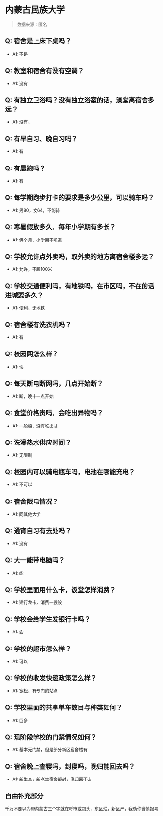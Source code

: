 # 内蒙古民族大学

> 数据来源：匿名

## Q: 宿舍是上床下桌吗？

- A1: 不是

## Q: 教室和宿舍有没有空调？

- A1: 没有

## Q: 有独立卫浴吗？没有独立浴室的话，澡堂离宿舍多远？

- A1: 没有，

## Q: 有早自习、晚自习吗？

- A1: 有

## Q: 有晨跑吗？

- A1: 有

## Q: 每学期跑步打卡的要求是多少公里，可以骑车吗？

- A1: 男80，女64，不能骑

## Q: 寒暑假放多久，每年小学期有多长？

- A1: 俩个月，小学期不知道

## Q: 学校允许点外卖吗，取外卖的地方离宿舍楼多远？

- A1: 允许，不超100米

## Q: 学校交通便利吗，有地铁吗，在市区吗，不在的话进城要多久？

- A1: 便利，无地铁

## Q: 宿舍楼有洗衣机吗？

- A1: 有

## Q: 校园网怎么样？

- A1: 快

## Q: 每天断电断网吗，几点开始断？

- A1: 断，晚十一点开始

## Q: 食堂价格贵吗，会吃出异物吗？

- A1: 一般般，没有吃出过

## Q: 洗澡热水供应时间？

- A1: 无限制

## Q: 校园内可以骑电瓶车吗，电池在哪能充电？

- A1: 不可以

## Q: 宿舍限电情况？

- A1: 同其他大学

## Q: 通宵自习有去处吗？

- A1: 没有

## Q: 大一能带电脑吗？

- A1: 能

## Q: 学校里面用什么卡，饭堂怎样消费？

- A1: 建行龙卡，消费一般般

## Q: 学校会给学生发银行卡吗？

- A1: 会

## Q: 学校的超市怎么样？

- A1: 可以

## Q: 学校的收发快递政策怎么样？

- A1: 宽松，有专门的站点

## Q: 学校里面的共享单车数目与种类如何？

- A1: 巨多

## Q: 现阶段学校的门禁情况如何？

- A1: 基本无门禁，但是部分新区宿舍楼有

## Q: 宿舍晚上查寝吗，封寝吗，晚归能回去吗？

- A1: 新生查，新老生宿舍都封，晚归回不去

## 自由补充部分

千万不要以为带内蒙古三个字就在呼市或包头，东区烂，新区严，我劝你谨慎报考